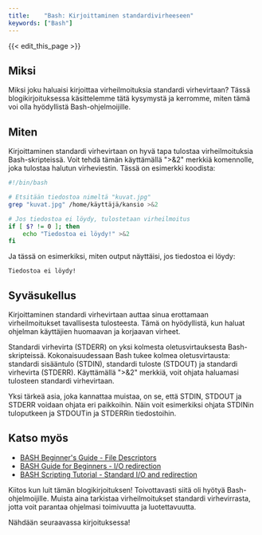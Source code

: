 ```yaml
---
title:    "Bash: Kirjoittaminen standardivirheeseen"
keywords: ["Bash"]
---
```


{{< edit_this_page >}}

## Miksi

Miksi joku haluaisi kirjoittaa virheilmoituksia standardi virhevirtaan? Tässä blogikirjoituksessa käsittelemme tätä kysymystä ja kerromme, miten tämä voi olla hyödyllistä Bash-ohjelmoijille.

## Miten

Kirjoittaminen standardi virhevirtaan on hyvä tapa tulostaa virheilmoituksia Bash-skripteissä. Voit tehdä tämän käyttämällä ">&2" merkkiä komennolle, joka tulostaa halutun virheviestin. Tässä on esimerkki koodista:

```Bash 
#!/bin/bash

# Etsitään tiedostoa nimeltä "kuvat.jpg"
grep "kuvat.jpg" /home/käyttäjä/kansio >&2

# Jos tiedostoa ei löydy, tulostetaan virheilmoitus
if [ $? != 0 ]; then
    echo "Tiedostoa ei löydy!" >&2
fi
```

Ja tässä on esimerkiksi, miten output näyttäisi, jos tiedostoa ei löydy:

```
Tiedostoa ei löydy!
```

## Syväsukellus

Kirjoittaminen standardi virhevirtaan auttaa sinua erottamaan virheilmoitukset tavallisesta tulosteesta. Tämä on hyödyllistä, kun haluat ohjelman käyttäjien huomaavan ja korjaavan virheet.

Standardi virhevirta (STDERR) on yksi kolmesta oletusvirtauksesta Bash-skripteissä. Kokonaisuudessaan Bash tukee kolmea oletusvirtausta: standardi sisääntulo (STDIN), standardi tuloste (STDOUT) ja standardi virhevirta (STDERR). Käyttämällä ">&2" merkkiä, voit ohjata haluamasi tulosteen standardi virhevirtaan.

Yksi tärkeä asia, joka kannattaa muistaa, on se, että STDIN, STDOUT ja STDERR voidaan ohjata eri paikkoihin. Näin voit esimerkiksi ohjata STDINin tuloputkeen ja STDOUTin ja STDERRin tiedostoihin.

## Katso myös

- [BASH Beginner's Guide - File Descriptors](http://tldp.org/LDP/Bash-Beginners-Guide/html/sect_03_04.html)
- [BASH Guide for Beginners - I/O redirection](http://www.tldp.org/LDP/Bash-Beginners-Guide/html/sect_07_01.html)
- [BASH Scripting Tutorial - Standard I/O and redirection](https://ryanstutorials.net/bash-scripting-tutorial/bash-i-o.php#redirect)

Kiitos kun luit tämän blogikirjoituksen! Toivottavasti siitä oli hyötyä Bash-ohjelmoijille. Muista aina tarkistaa virheilmoitukset standardi virhevirrasta, jotta voit parantaa ohjelmasi toimivuutta ja luotettavuutta. 

Nähdään seuraavassa kirjoituksessa!